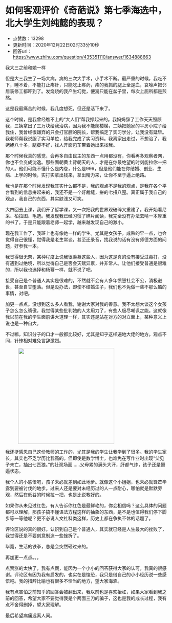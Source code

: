 # 如何客观评价《奇葩说》第七季海选中，北大学生刘纯懿的表现？
- 点赞数：13298
- 更新时间：2020年12月22日02时33分10秒
- 回答url：https://www.zhihu.com/question/435351110/answer/1634888663
<body>
 <p data-pid="42QRjw9g">我大三之前和她一样</p>
 <p data-pid="74ZqBDAN">但是大三我生了一场大病，病的三次大手术，小手术不断。最严重的时候，我吃不下，睡不着，不能打止疼针，只能吃止疼药，疼的我抓的腿上全是血，哀嚎声把邻居装修工都吓到了。发烧烧的我产生幻觉，便溺只能在盆子里，每次上厕所都是煎熬。</p>
 <p data-pid="8Vv2az9U">这是我最痛苦的时候，我几度想死，但还是活下来了。</p>
 <p data-pid="fEhQrDtH">这个时候，是我曾经瞧不上的“大人们”帮我撑起来的。我妈妈辞了工作天天照顾我，三姨拿出了三万块给我治病，因为我不能爬楼梯，二姨把她家的平房小院子给我住，我曾经很嫌弃的只会打官腔的院长，帮我搞定了实习学分，让我没有延毕。我老师帮我说服了实习单位，给我完成了实习资料。我离家出走过，不想治了，我姥姥八十多，腿脚不好，找人开面包车带着她出来找我。</p>
 <p data-pid="MeSwuYUH">那个时候我真的感觉，会再多自由民主的东西一点用都没有，你看再多观察者网，你也不会变成沈逸。那些面朝黄土背朝天的人，才是在你最绝望的时刻能拉你一把的人。他们可能不懂什么是内卷，什么是996，但是他们能在你结婚、创业、生病、上学的时候，实打实拿出钱来，拿出精力来，让你不至于逼上绝路。</p>
 <p data-pid="6AZEipgI">我也是在那个时候发现我其实什么都不是，我的观点不是我的观点，是我在各个平台看到的信息拼起来的，我还不是一个好裁缝，拼的七扭八歪。真正属于我自己的观点，我自己的东西，其实肤浅又可笑。</p>
 <p data-pid="BbpvbMBd">大四回去上课，我们开了哲学课，又一次把我的世界观破碎又重建了。我开始看尼采、柏拉图、毛选。我发现我已经习惯了碎片阅读，我完全没有办法去啃一本厚重的书了。于是只能跟着老师一起学，越来越发现自己的渺小。</p>
 <p data-pid="sFqzxPs4">现在我工作了，我班上也有像她一样的学生。尤其是女孩子，成熟的早一点，也会觉得自己很懂，觉得我是老生常谈，甚至还录音，找我说的话有没有师德方面的问题，好参我一本。</p>
 <p data-pid="lKwMIKzy">我觉得很无奈，某种程度上说我很羡慕这些人，因为这是真的没有接受过毒打，没有遇到过绝境，所以觉得自己是否会天赋异禀，并非常人。让他们接受普通是很难的，所以我也选择和杨幂一样，就不说了吧。</p>
 <p data-pid="9ia8ytnH">接受自己是个普通人其实是很难的，不然就不会有人多年愤懑社会不公，消极避世，甚至自甘堕落。但是没办法，即使不结婚生子，我们也不免做一些不那么酷的事情，对吧。</p>
 <p data-pid="uUfvj-v_">加更一点点。没想到这么多人看我，谢谢大家对我的善意。我不太想大谈这个女孩子怎么怎么骄傲，我觉得某些批判她的人太用力了，有些人极尽嘲讽之能。这就像我以前在我的学生面前讲大道理一样，其实还是站在对方的对立面上，某种意义上说也是一种自大。</p>
 <p data-pid="COBPXJRS">不过嘛，知识分子的口才一般都比较好，尤其是知乎这样遍地大佬的地方。观点不同，针锋相对难免言辞激烈。</p>
 <figure data-size="normal">
  <img src="https://picx.zhimg.com/50/v2-2b391637326ac629a35f8eea837ae70c_720w.jpg?source=1940ef5c" data-rawwidth="300" data-rawheight="300" data-size="normal" data-original-token="v2-f3d621a787b75ecc08943c26acb20956" data-default-watermark-src="https://picx.zhimg.com/50/v2-606ad9fa34a24041126ad092cabc8d0f_720w.jpg?source=1940ef5c" class="content_image" width="300">
 </figure>
 <p data-pid="rEZub7Hw">我还挺感恩自己这份教师的工作的，尤其是我的学生让我学到了很多。我的学生家长，其实也不乏学历比我高的。但即使是数学博士，也难免在写作业时出现“父见子未亡，抽出七匹狼。”的壮观场面……父母累的满头大汗，肝都气炸，孩子还是懵逼状态。</p>
 <p data-pid="Mt7_fPjm">我个人的小感悟吧，孩子未必就差到如此地步。就像这个小姐姐，也未必就锋芒毕露到要被讨伐的地步。过来人还是要对未经历过的人一点耐心，哪怕就是默默旁观，然后在低谷的时候拉一把，也是比说教好的。</p>
 <p data-pid="MDKw99uy">如果你从未见过红色，有人告诉你红色是最鲜艳的，你会相信吗？这么具体的问题都可以理解，那孩子搞不懂语法方程这样的抽象的东西，是不是也值得我们停下脚步等一等他呢？更不必说人文社科类这样，历史上都在争执不休的话题了。</p>
 <p data-pid="Zg4HpkGB">评论区说的真的很好。认识到自己是个普通人，其实就已经是人生最大的挫败了，我觉得还是不要刻意制造一些挫折了。</p>
 <p data-pid="iUjVqKCg">毕竟，生活的铁拳，总是会突然砸过来的。</p>
 <p data-pid="1mGhPEKj">再加更一点点。。。</p>
 <p data-pid="ovKP4jPQ">点赞涨的太快了，我有点慌，能因为一个小小的回答获得大家的认可，我真的很感谢。评论区有因为我有启发的，也实在是惶恐，我只是借自己的小小经历说一些感悟吧。我的措辞比喻也有很多不恰当的地方，望大家海涵。</p>
 <p data-pid="2RBP_iQn">我有点害怕之前知乎的回答会被翻出来，我以前也是喜欢抬杠，如果大家看到我之前的回答，希望大家不要觉得我是个两面三刀的骗子，这也是我的成长过程，我有点不舍得删掉，望大家理解。</p>
 <p data-pid="2Xogx-LL">最后希望病痛远离人间。</p>
</body>